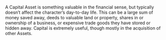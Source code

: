 A Capital Asset is something valuable in the financial sense, but typically doesn’t affect the character’s day-to-day life. This can be a large sum of money saved away, deeds to valuable land or property, shares in or ownership of a business, or expensive trade goods they have stored or hidden away. Capital is extremely useful, though mostly in the acquisition of other Assets.